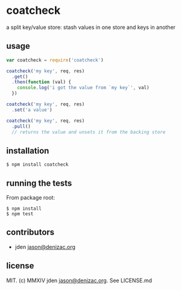 # coatcheck
a split key/value store: stash values in one store and keys in another

## usage
```js
var coatcheck = require('coatcheck')

coatcheck('my key', req, res)
  .get()
  .then(function (val) {
    console.log('i got the value from `my key`', val)
  })

coatcheck('my key', req, res)
  .set('a value')

coatcheck('my key', req, res)
  .pull()
  // returns the value and unsets it from the backing store

```

## installation

    $ npm install coatcheck


## running the tests

From package root:

    $ npm install
    $ npm test


## contributors

- jden <jason@denizac.org>


## license

MIT. (c) MMXIV jden <jason@denizac.org>. See LICENSE.md
